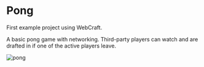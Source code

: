 # Pong

First example project using WebCraft.

A basic pong game with networking. Third-party players can watch and are drafted in if one of the active players leave.

![pong](https://user-images.githubusercontent.com/4513209/28194456-316c4000-67f9-11e7-8442-4e9eb4322ff5.png)
